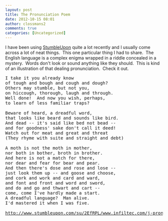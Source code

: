 ```yaml
---
layout: post
title: The Pronunciation Poem
date: 2012-10-15 08:01
author: clossmans2
comments: true
categories: [Uncategorized]
---
```

I have been using <a href="http://www.stumbleupon.com/">StumbleUpon</a> quite a lot recently and I usually come across a lot of neat things.  This one particular thing I had to share.  The English language is a complex enigma wrapped in a riddle concealed in a mystery.  Words don't look or sound anything like they should.  This is kind of an illustration of that dealing pronunciation.  Check it out.
<pre>I take it you already know
of tough and bough and cough and dough?
Others may stumble, but not you,
on hiccough, thorough, laugh and through.
Well done!  And now you wish, perhaps,
to learn of less familiar traps?

Beware of heard, a dreadful word,
that looks like beard and sounds like bird.
And dead -- it's said like bed not bead --
and for goodness' sake don't call it deed!
Watch out for meat and great and threat
(They rhyme with suite and straight and debt)

A moth is not the moth in mother,
nor both in bother, broth in brother.
And here is not a match for there,
nor dear and fear for bear and pear.
And then there's dose and rose and lose --
just look them up -- and goose and choose,
and cork and work and card and ward,
and font and front and word and sword,
and do and go and thwart and cart --
come, come I've hardly made a start.
A dreadful language?  Man alive.
I'd mastered it when I was five.

<a href="http://www.stumbleupon.com/su/2EfRPL/www.infiltec.com/j-prono.htm/">http://www.stumbleupon.com/su/2EfRPL/www.infiltec.com/j-prono.htm/</a></pre>
